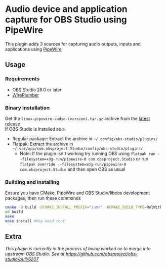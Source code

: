 # Audio device and application capture for OBS Studio using PipeWire 

This plugin adds 3 sources for capturing audio outputs, inputs and applications using [PipeWire](https://pipewire.org)
## Usage
### Requirements
- OBS Studio 28.0 or later
- [WirePlumber](https://pipewire.pages.freedesktop.org/wireplumber/)
### Binary installation
Get the `linux-pipewire-audio-(version).tar.gz` archive from the [latest release](https://github.com/dimtpap/obs-pipewire-audio-capture/releases/latest)  
If OBS Studio is installed as a
- Regular package: Extract the archive in `~/.config/obs-studio/plugins/`
- Flatpak: Extract the archive in `~/.var/app/com.obsproject.Studio/config/obs-studio/plugins/`  
  - Note: If the plugin isn't working try running OBS using `flatpak run --filesystem=xdg-run/pipewire-0 com.obsproject.Studio`
  or run `flatpak override --filesystem=xdg-run/pipewire-0 com.obsproject.Studio` and then open OBS as usual

### Building and installing
Ensure you have CMake, PipeWire and OBS Studio/libobs development packages, then run these commands
```sh
cmake -B build -DCMAKE_INSTALL_PREFIX="/usr" -DCMAKE_BUILD_TYPE=RelWithDebInfo
cd build
make
make install #May need root
```
## Extra

*This plugin is currently in the process of being worked on to merge into upstream OBS Studio. See at https://github.com/obsproject/obs-studio/pull/6207*
